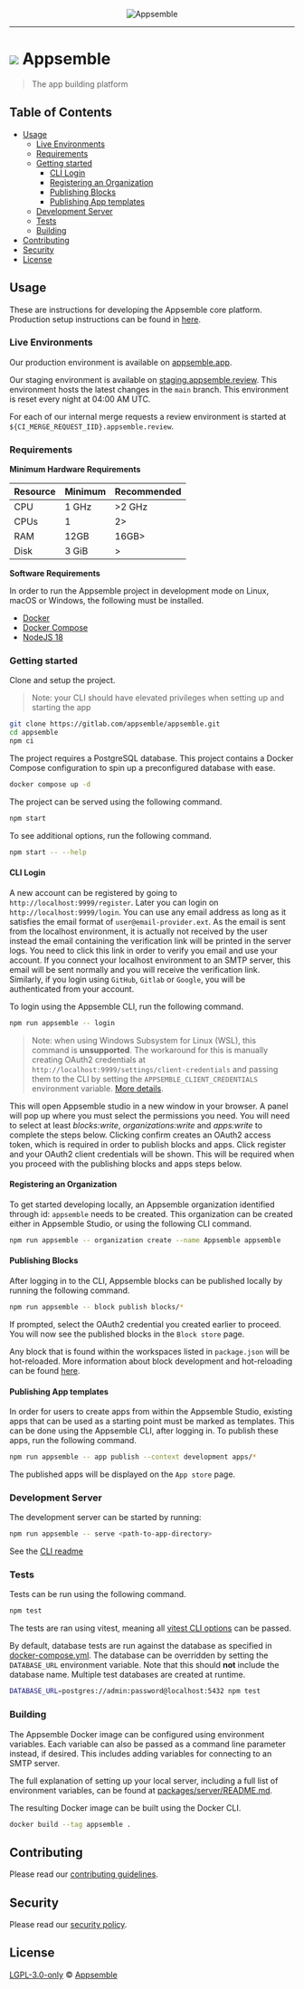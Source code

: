 <p align="center">
  <img src="https://gitlab.com/appsemble/brand/-/raw/main/screenshots/appsemble-studio-app-yaml.png?inline=false" alt="Appsemble" />
</p>

---

# ![](config/assets/logo.svg) Appsemble

> The app building platform

## Table of Contents

- [Usage](#usage)
  - [Live Environments](#live-environments)
  - [Requirements](#requirements)
  - [Getting started](#getting-started)
    - [CLI Login](#cli-login)
    - [Registering an Organization](#registering-an-organization)
    - [Publishing Blocks](#publishing-blocks)
    - [Publishing App templates](#publishing-app-templates)
  - [Development Server](#development-server)
  - [Tests](#tests)
  - [Building](#building)
- [Contributing](#contributing)
- [Security](#security)
- [License](#license)

## Usage

These are instructions for developing the Appsemble core platform. Production setup instructions can
be found in [here](packages/studio/pages/docs/07-deployment/helm.md).

### Live Environments

Our production environment is available on [appsemble.app](https://appsemble.app).

Our staging environment is available on
[staging.appsemble.review](https://staging.appsemble.review). This environment hosts the latest
changes in the `main` branch. This environment is reset every night at 04:00 AM UTC.

For each of our internal merge requests a review environment is started at
`${CI_MERGE_REQUEST_IID}.appsemble.review`.

### Requirements

**Minimum Hardware Requirements**

| Resource | Minimum | Recommended |
| -------- | ------- | ----------- |
| CPU      | 1 GHz   | >2 GHz      |
| CPUs     | 1       | 2>          |
| RAM      | 12GB    | 16GB>       |
| Disk     | 3 GiB   | >           |

**Software Requirements**

In order to run the Appsemble project in development mode on Linux, macOS or Windows, the following
must be installed.

- [Docker][]
- [Docker Compose][]
- [NodeJS 18][nodejs]

### Getting started

Clone and setup the project.

> Note: your CLI should have elevated privileges when setting up and starting the app

```sh
git clone https://gitlab.com/appsemble/appsemble.git
cd appsemble
npm ci
```

The project requires a PostgreSQL database. This project contains a Docker Compose configuration to
spin up a preconfigured database with ease.

```sh
docker compose up -d
```

The project can be served using the following command.

```sh
npm start
```

To see additional options, run the following command.

```sh
npm start -- --help
```

#### CLI Login

A new account can be registered by going to `http://localhost:9999/register`. Later you can login on
`http://localhost:9999/login`. You can use any email address as long as it satisfies the email
format of `user@email-provider.ext`. As the email is sent from the localhost environment, it is
actually not received by the user instead the email containing the verification link will be printed
in the server logs. You need to click this link in order to verify you email and use your account.
If you connect your localhost environment to an SMTP server, this email will be sent normally and
you will receive the verification link. Similarly, if you login using `GitHub`, `Gitlab` or
`Google`, you will be authenticated from your account.

To login using the Appsemble CLI, run the following command.

```sh
npm run appsemble -- login
```

> Note: when using Windows Subsystem for Linux (WSL), this command is **unsupported**. The
> workaround for this is manually creating OAuth2 credentials at
> `http://localhost:9999/settings/client-credentials` and passing them to the CLI by setting the
> `APPSEMBLE_CLIENT_CREDENTIALS` environment variable.
> [More details](https://gitlab.com/appsemble/appsemble/-/issues/958#note_1299145503).

This will open Appsemble studio in a new window in your browser. A panel will pop up where you must
select the permissions you need. You will need to select at least _blocks:write_,
_organizations:write_ and _apps:write_ to complete the steps below. Clicking confirm creates an
OAuth2 access token, which is required in order to publish blocks and apps. Click register and your
OAuth2 client credentials will be shown. This will be required when you proceed with the publishing
blocks and apps steps below.

#### Registering an Organization

To get started developing locally, an Appsemble organization identified through id: `appsemble`
needs to be created. This organization can be created either in Appsemble Studio, or using the
following CLI command.

```sh
npm run appsemble -- organization create --name Appsemble appsemble
```

#### Publishing Blocks

After logging in to the CLI, Appsemble blocks can be published locally by running the following
command.

```sh
npm run appsemble -- block publish blocks/*
```

If prompted, select the OAuth2 credential you created earlier to proceed. You will now see the
published blocks in the `Block store` page.

Any block that is found within the workspaces listed in `package.json` will be hot-reloaded. More
information about block development and hot-reloading can be found
[here](https://appsemble.app/docs/development/developing-blocks).

#### Publishing App templates

In order for users to create apps from within the Appsemble Studio, existing apps that can be used
as a starting point must be marked as templates. This can be done using the Appsemble CLI, after
logging in. To publish these apps, run the following command.

```sh
npm run appsemble -- app publish --context development apps/*
```

The published apps will be displayed on the `App store` page.

### Development Server

The development server can be started by running:

```sh
npm run appsemble -- serve <path-to-app-directory>
```

See the [CLI readme](packages/cli/README.md#development-server)

### Tests

Tests can be run using the following command.

```sh
npm test
```

The tests are ran using vitest, meaning all [vitest CLI options][] can be passed.

By default, database tests are run against the database as specified in
[docker-compose.yml](docker-compose.yml). The database can be overridden by setting the
`DATABASE_URL` environment variable. Note that this should **not** include the database name.
Multiple test databases are created at runtime.

```sh
DATABASE_URL=postgres://admin:password@localhost:5432 npm test
```

### Building

The Appsemble Docker image can be configured using environment variables. Each variable can also be
passed as a command line parameter instead, if desired. This includes adding variables for
connecting to an SMTP server.

The full explanation of setting up your local server, including a full list of environment
variables, can be found at [packages/server/README.md](packages/server/README.md).

The resulting Docker image can be built using the Docker CLI.

```sh
docker build --tag appsemble .
```

## Contributing

Please read our [contributing guidelines](./CONTRIBUTING.md).

## Security

Please read our [security policy](./SECURITY.md).

## License

[LGPL-3.0-only](./LICENSE.md) © [Appsemble](https://appsemble.com)

[docker]: https://docker.com
[docker compose]: https://docs.docker.com/compose
[vitest cli options]: https://vitest.dev/guide/cli.html#options
[nodejs]: https://nodejs.org
